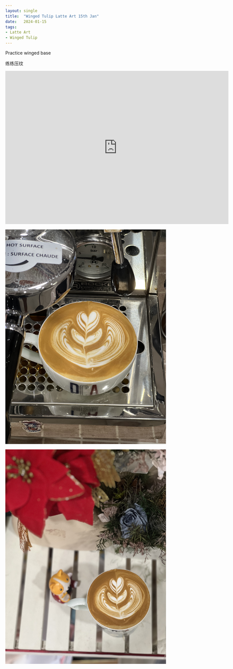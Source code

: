 ```yaml
---
layout: single
title:  "Winged Tulip Latte Art 15th Jan"
date:   2024-01-15
tags:
- Latte Art
- Winged Tulip
---
```



Practice winged base

练练压纹



<div class="embed-container">
  <iframe
      src="https://www.youtube.com/embed/2g0vUQfL5rI"
      width="700"
      height="480"
      frameborder="0"
      allowfullscreen="true">
  </iframe>
</div>


![](/assets/img/2024/01/15/IMG_2237.jpg)

![](/assets/img/2024/01/15/IMG_2238.jpg)

